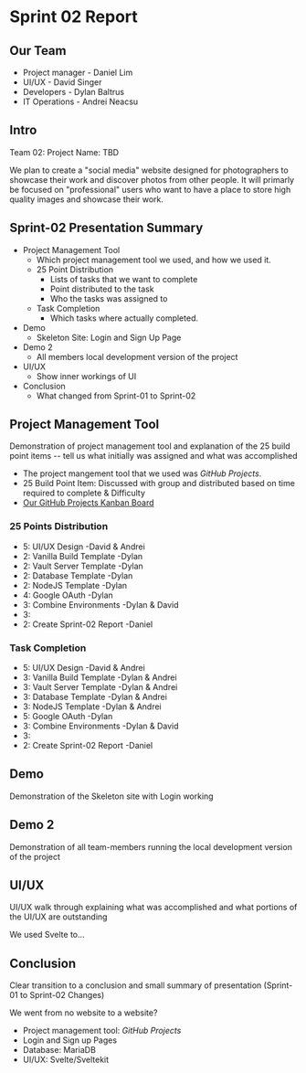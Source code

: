 # Sprint 02 Report

## Our Team
* Project manager - Daniel Lim
* UI/UX - David Singer
* Developers - Dylan Baltrus
* IT Operations - Andrei Neacsu

## Intro
Team 02: Project Name: TBD

We plan to create a "social media" website designed for photographers to showcase their work and discover photos from other people. It will primarly be focused on "professional" users who want to have a place to store high quality images and showcase their work. 

## Sprint-02 Presentation Summary

* Project Management Tool 
    * Which project management tool we used, and how we used it.
    * 25 Point Distribution
        * Lists of tasks that we want to complete
        * Point distributed to the task
        * Who the tasks was assigned to
    * Task Completion
        * Which tasks where actually completed.
* Demo
    * Skeleton Site: Login and Sign Up Page
* Demo 2
    * All members local development version of the project
* UI/UX 
    * Show inner workings of UI
* Conclusion
    * What changed from Sprint-01 to Sprint-02


## Project Management Tool
Demonstration of project management tool and explanation of the 25 build point items -- tell us what initially was assigned and what was accomplished

* The project mangement tool that we used was *GitHub Projects*. 
* 25 Build Point Item: Discussed with group and distributed based on time required to complete & Difficulty
* [Our GitHub Projects Kanban Board](https://github.com/orgs/illinoistech-itm/projects/4/views/1)


### 25 Points Distribution
* 5: UI/UX Design -David & Andrei
* 2: Vanilla Build Template -Dylan
* 2: Vault Server Template -Dylan
* 2: Database Template -Dylan
* 2: NodeJS Template -Dylan
* 4: Google OAuth -Dylan
* 3: Combine Environments -Dylan & David
* 3: 
* 2: Create Sprint-02 Report -Daniel


### Task Completion
* 5: UI/UX Design -David & Andrei
* 3: Vanilla Build Template -Dylan & Andrei
* 3: Vault Server Template -Dylan & Andrei
* 3: Database Template -Dylan & Andrei
* 3: NodeJS Template -Dylan & Andrei
* 5: Google OAuth -Dylan 
* 3: Combine Environments -Dylan & David
* 3: 
* 2: Create Sprint-02 Report -Daniel

## Demo
Demonstration of the Skeleton site with Login working

## Demo 2
Demonstration of all team-members running the local development version of the project

## UI/UX 
UI/UX walk through explaining what was accomplished and what portions of the UI/UX are outstanding

We used Svelte to...

## Conclusion
Clear transition to a conclusion and small summary of presentation
(Sprint-01 to Sprint-02 Changes)

We went from no website to a website?

* Project management tool: *GitHub Projects*
* Login and Sign up Pages
* Database: MariaDB
* UI/UX: Svelte/Sveltekit

